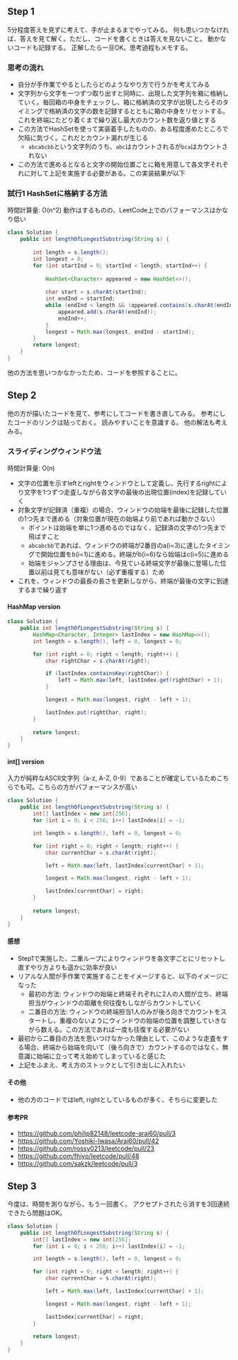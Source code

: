 ## Step 1
5分程度答えを見ずに考えて、手が止まるまでやってみる。
何も思いつかなければ、答えを見て解く。ただし、コードを書くときは答えを見ないこと。
動かないコードも記録する。
正解したら一旦OK。思考過程もメモする。

### 思考の流れ
* 自分が手作業でやるとしたらどのようなやり方で行うかを考えてみる
* 文字列から文字を一つずつ取り出すと同時に、出現した文字列を箱に格納していく。毎回箱の中身をチェックし、箱に格納済の文字が出現したらそのタイミングで格納済の文字の数を記録するとともに箱の中身をリセットする。これを終端にたどり着くまで繰り返し最大のカウント数を返り値とする
* この方法でHashSetを使って実装着手したものの、ある程度進めたところで欠陥に気づく。これだとカウント漏れが生じる
    * `abcabcbb`という文字列のうち、`abc`はカウントされるが`bca`はカウントされない
* この方法で進めるとなると文字の開始位置ごとに箱を用意して各文字それぞれに対して上記を実施する必要がある。この実装結果が以下

### 試行1 HashSetに格納する方法

時間計算量: O(n^2)
動作はするものの、LeetCode上でのパフォーマンスはかなり低い

```java
class Solution {
    public int lengthOfLongestSubstring(String s) {
        
        int length = s.length();
        int longest = 0;
        for (int startInd = 0; startInd < length; startInd++) {
            
            HashSet<Character> appeared = new HashSet<>();
            
            char start = s.charAt(startInd);
            int endInd = startInd;
            while (endInd < length && !appeared.contains(s.charAt(endInd))) {
                appeared.add(s.charAt(endInd));
                endInd++;
            }
            longest = Math.max(longest, endInd - startInd);
        }
        return longest;
    }
}
```

他の方法を思いつかなかったため、コードを参照することに。

## Step 2
他の方が描いたコードを見て、参考にしてコードを書き直してみる。
参考にしたコードのリンクは貼っておく。
読みやすいことを意識する。
他の解法も考えみる。

### スライディングウィンドウ法

時間計算量: O(n)

* 文字の位置を示すleftとrightをウィンドウとして定義し、先行するrightにより文字を1つずつ走査しながら各文字の最後の出現位置(index)を記録していく
* 対象文字が記録済（重複）の場合、ウィンドウの始端を最後に記録した位置の1つ先まで進める（対象位置が現在の始端より前であれば動かさない）
    * ポイントは始端を単に1つ進めるのではなく、記録済の文字の1つ先まで飛ばすこと
    * `abcabcbb`であれば、ウィンドウの終端が2番目のa(i=3)に達したタイミングで開始位置をb(i=1)に進める。終端がb(i=6)なら始端はc(i=5)に進める
    * 始端をジャンプさせる理由は、今見ている終端文字が最後に登場した位置以前は見ても意味がない（必ず重複する）ため
* これを、ウィンドウの最長の長さを更新しながら、終端が最後の文字に到達するまで繰り返す

#### HashMap version

```java
class Solution {
    public int lengthOfLongestSubstring(String s) {
        HashMap<Character, Integer> lastIndex = new HashMap<>();
        int length = s.length(), left = 0, longest = 0;

        for (int right = 0; right < length; right++) {
            char rightChar = s.charAt(right); 

            if (lastIndex.containsKey(rightChar)) {
                left = Math.max(left, lastIndex.get(rightChar) + 1);
            }

            longest = Math.max(longest, right - left + 1);

            lastIndex.put(rightChar, right);
        }
        
        return longest;
    }
}
```

#### int[] version
入力が純粋なASCII文字列（a-z, A-Z, 0-9）であることが確定しているためこちらでも可。こちらの方がパフォーマンスが高い

```java
class Solution {
    public int lengthOfLongestSubstring(String s) {
        int[] lastIndex = new int[256];
        for (int i = 0; i < 256; i++) lastIndex[i] = -1;

        int length = s.length(), left = 0, longest = 0;

        for (int right = 0; right < length; right++) {
            char currentChar = s.charAt(right); 

            left = Math.max(left, lastIndex[currentChar] + 1);

            longest = Math.max(longest, right - left + 1);

            lastIndex[currentChar] = right;
        }
        
        return longest;
    }
}
```

#### 感想
* Step1で実施した、二重ループによりウィンドウを各文字ごとにリセットし直すやり方よりも遥かに効率が良い
* リアルな人間が手作業で実施することをイメージすると、以下のイメージになった
    * 最初の方法: ウィンドウの始端と終端それぞれに2人の人間が立ち、終端担当がウィンドウの距離を何往復もしながらカウントしていく
    * 二番目の方法: ウィンドウの終端担当1人のみが後ろ向きでカウントをスタートし、重複のないようにウィンドウの始端の位置を調整していきながら数える。この方法であれば一度も往復する必要がない
* 最初から二番目の方法を思いつけなかった理由として、このような走査をする場合、終端から始端を向いて（後ろ向きで）カウントするのではなく、無意識に始端に立って考え始めてしまっていると感じた
* 上記をふまえ、考え方のストックとして引き出しに入れたい

#### その他
* 他の方のコードではleft, rightとしているものが多く、そちらに変更した

#### 参考PR
* https://github.com/philip82148/leetcode-arai60/pull/3
* https://github.com/Yoshiki-Iwasa/Arai60/pull/42
* https://github.com/rossy0213/leetcode/pull/23
* https://github.com/fhiyo/leetcode/pull/48
* https://github.com/sakzk/leetcode/pull/3

## Step 3
今度は、時間を測りながら、もう一回書く。
アクセプトされたら消すを3回連続できたら問題はOK。

```java
class Solution {
    public int lengthOfLongestSubstring(String s) {
        int[] lastIndex = new int[256];
        for (int i = 0; i < 256; i++) lastIndex[i] = -1;

        int length = s.length(), left = 0, longest = 0;

        for (int right = 0; right < length; right++) {
            char currentChar = s.charAt(right); 

            left = Math.max(left, lastIndex[currentChar] + 1);

            longest = Math.max(longest, right - left + 1);

            lastIndex[currentChar] = right;
        }
        
        return longest;
    }
}
```
